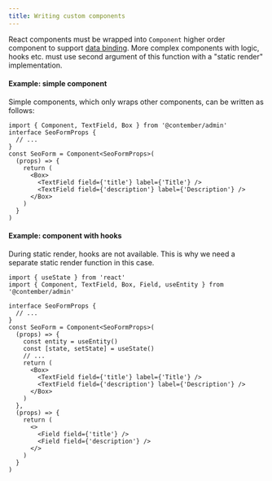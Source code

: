 ```yaml
---
title: Writing custom components
---
```


React components must be wrapped into `Component` higher order component to support [data binding](/admin/data-binding/overview.md). More complex components with logic, hooks etc. must use second argument of this function with a "static render" implementation.

#### Example: simple component

Simple components, which only wraps other components, can be written as follows:

```tsx
import { Component, TextField, Box } from '@contember/admin'
interface SeoFormProps {
  // ...
}
const SeoForm = Component<SeoFormProps>(
  (props) => {
    return (
      <Box>
        <TextField field={'title'} label={'Title'} />
        <TextField field={'description'} label={'Description'} />
      </Box>
    )
  }
)
```

#### Example: component with hooks

During static render, hooks are not available. This is why we need a separate static render function in this case.

```tsx
import { useState } from 'react'
import { Component, TextField, Box, Field, useEntity } from '@contember/admin'

interface SeoFormProps {
  // ...
}
const SeoForm = Component<SeoFormProps>(
  (props) => {
    const entity = useEntity()
    const [state, setState] = useState()
    // ...  
    return (
      <Box>
        <TextField field={'title'} label={'Title'} />
        <TextField field={'description'} label={'Description'} />
      </Box>
    )
  },
  (props) => {
    return (
      <>
        <Field field={'title'} />
        <Field field={'description'} />
      </>
    )
  }
)
```
